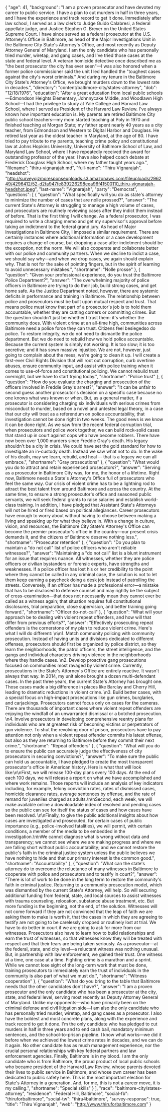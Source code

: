 {
  "age": 41,
  "background": "I am a proven prosecutor and have devoted my career to public service. I have a plan to cut murders in half in three years, and I have the experience and track record to get it done.  Immediately after law school, I served as a law clerk to Judge Guido Calabresi, a federal appellate judge, and Justice Stephen G. Breyer on the United States Supreme Court. I have since served as a federal prosecutor at the U.S. Attorney's Office in Baltimore, as head of the Major Investigations Unit in the Baltimore City State's Attorney's Office, and most recently as Deputy Attorney General of Maryland.  I am the only candidate who has personally tried murder, wiretap, and gang cases, and I've tried those cases at the state and federal level. A veteran homicide detective once described me as \"the best prosecutor the city has ever seen\"—I was also honored when a former police commissioner said the unit I led handled the \"toughest cases against the city's worst criminals.\" And during my tenure in the Baltimore City State's Attorney's Office, we brought murders down to the lowest rate in decades.",
  "directory": "content/baltimore-city/states-attorney",
  "dob": "12/18/1976",
  "education": "After a great education from local public schools—Edmondson Heights Elementary, Johnnycake Middle, and Woodlawn High School—I had the privilege to study at Yale College and Harvard Law School, where I served as President of the Harvard Law Review.  I've always known how important education is. My parents are retired Baltimore City public school teachers—my mom started teaching at Poly in 1970 and finished teaching at Morgan State; my father spent nearly 40 years as a city teacher, from Edmondson and Western to Digital Harbor and Douglass. He retired last year as the oldest teacher in Maryland, at the age of 80.  I have tried to pay tribute to my parents, teaching crime policy and constitutional law at Johns Hopkins University, University of Baltimore School of Law, and Maryland Law School, where I have repeatedly received the award for outstanding professor of the year. I have also helped coach debate at Frederick Douglass High School, where my father taught years ago.",
  "filename": "thiru-vignarajah.md",
  "full-name": "Thiru Vignarajah",
  "headshot": "http://surveygizmoresponseuploads.s3.amazonaws.com/fileuploads/296249/4296412/52-d2fa947fe839226298eea96f41500110_thiru-vignarajah-headshot.jpeg",
  "last-name": "Vignarajah",
  "party": "Democrat",
  "questions": [
    {
      "question": "What specifically will you do as state's attorney to minimize the number of cases that are nolle prossed?",
      "answer": "The current State's Attorney is struggling to manage a high volume of cases, and prosecutors are routinely reviewing cases after they indict them instead of before. That is the first thing I will change. As a federal prosecutor, I was required to write a charging memo and get my supervisor's approval before taking an indictment to the federal grand jury. As head of Major Investigations in Baltimore City, I imposed a similar requirement. There are certainly instances where additional information or a case development requires a change of course, but dropping a case after indictment should be the exception, not the norm. We will also cooperate and collaborate better with our police and community partners. When we decline to indict a case, we should say why—and when we drop cases, we again should explain why. That is not for the sake of pointing fingers, but in the spirit of learning to avoid unnecessary mistakes.",
      "shortname": "Nolle prosse"
    },
    {
      "question": "Given your professional experience, do you trust the Baltimore Police Department?",
      "answer": "The overwhelming majority of police officers in Baltimore are trying to do their job, build strong cases, and get home safe. As the Justice Department noted, however, there are systemic deficits in performance and training in Baltimore. The relationship between police and prosecutors must be built upon mutual respect and trust. That means police must know that part of a prosecutor's job is to hold them accountable, whether they are cutting corners or committing crimes. But the question shouldn't just be whether I trust them: it's whether the community does. With violent crime at an all-time high, communities across Baltimore need a police force they can trust. Citizens feel besiegedso do police. To restore integrity, we do not need to dismantle the police department. But we do need to rebuild how we hold police accountable. Because the current system is simply not working. It is too slow; it is too secretive; and it has sown massive injustice. We are not, however, just going to complain about the mess, we're going to clean it up. I will create a first-ever Civil Rights Division that will root out corruption, curb overtime abuses, ensure community input, and assist with police training when it comes to use-of-force and constitutional policing. We cannot rebuild trust overnight, but we have to start trying today.",
      "shortname": "Police trust"
    },
    {
      "question": "How do you evaluate the charging and prosecution of the officers involved in Freddie Gray's arrest?",
      "answer": "It can be unfair to second guess another prosecutor's decision on a specific case because no one knows what was known or when. But, as a general matter, if a prosecutor is considering charging six individuals with serious crimes from misconduct to murder, based on a novel and untested legal theory, in a case that our city will treat as a referendum on police accountability, that investigation cannot be done right in two weeks. The good news is we know it can be done right. As we saw from the recent federal corruption trial, when prosecutors and police work together, we can build rock-solid cases that stand up in court against cops who have become robbers. There have now been over 1,000 murders since Freddie Gray's death. His legacy shouldn't be a city in crisis. We could have set the gold standard for how to investigate an in-custody death. Instead we saw what not to do. In the wake of his death, may we learn, rebuild, and heal -- that is a legacy we can all embrace.",
      "shortname": "Gray prosecutions"
    },
    {
      "question": "What would you do to attract and retain experienced prosecutors?",
      "answer": "Serving as a prosecutor in Baltimore City was, for me, the honor of a lifetime. Right now, Baltimore needs a State's Attorney's Office full of prosecutors who feel the same way. Our crisis of violent crime has to be a lightning rod to attract the best talent from around Baltimore and across the country. At the same time, to ensure a strong prosecutor's office and seasoned public servants, we will seek federal grants to raise salaries and establish world-class training. In addition, I have pledged that Assistant State's Attorneys will not be hired or fired based on political allegiances. Career prosecutors have enough to worry about without having to choose between making a living and speaking up for what they believe in. With a change in culture, vision, and resources, the Baltimore City State's Attorney's Office can become the premier prosecutor's office in the country—our present crisis demands it, and the citizens of Baltimore deserve nothing less.",
      "shortname": "Prosecutor retention"
    },
    {
      "question": "Do you plan to maintain a \"do not call\" list of police officers who aren't reliable witnesses?",
      "answer": "Maintaining a \"do not call\" list is a blunt instrument for an issue that requires nuance. All witnesses, whether they are police officers or civilian bystanders or forensic experts, have strengths and weaknesses. If a police officer has lost his or her credibility to the point where they cannot be called in any criminal case, the solution is not to let them keep earning a paycheck doing a desk job instead of patrolling the streets. Conversely, if an officer has made a professional error—a mistake that has to be disclosed to defense counsel and may rightly be the subject of cross-examination—that does not necessarily mean they cannot ever be called as a witness again; that situation requires full constitutional disclosures, trial preparation, close supervision, and better training going forward.",
      "shortname": "Officer do-not-call"
    },
    {
      "question": "What will your approach be to dealing with violent repeat offenders, and how will that differ from previous efforts?",
      "answer": "Effectively prosecuting repeat offenders is the cornerstone of my plan to reduce violent crime. Here's what I will do different: \n\n1. Match community policing with community prosecution. Instead of having units and divisions dedicated to different offenses, prosecutors should first be organized by police district, so they learn the neighborhoods, the patrol officers, the street intelligence, and the gangs and individual characters driving violence in the neighborhoods where they handle cases. \n2. Develop proactive gang prosecutions focused on communities most ravaged by violent crime. Currently, prosecutions in the State's Attorney's Office are entirely reactive. It wasn't always that way. In 2014, my unit alone brought a dozen multi-defendant cases. In the past three years, the current State's Attorney has brought one. Those cases made a big difference in places like Barclay and Cherry Hill, leading to dramatic reductions in violent crime. \n3. Build better cases, with a special focus on high-impact prosecutions like gun crimes, burglaries, and carjackings. Prosecutors cannot focus only on cases for the cameras. There are thousands of important cases where violent repeat offenders are enjoying the windfall of an unwarranted dismissal or a botched prosecution. \n4. Involve prosecutors in developing comprehensive reentry plans for individuals who are at greatest risk of becoming victims or perpetrators of gun violence. To shut the revolving door of prison, prosecutors have to pay attention not only when a violent repeat offender commits his latest offense, but also as they are returning to Baltimore before they commit their next crime.",
      "shortname": "Repeat offenders"
    },
    {
      "question": "What will you do to ensure the public can accurately judge the effectiveness of city prosecutors in securing convictions?",
      "answer": "To make sure the public can hold us accountable, I have pledged to create the most transparent prosecutor's office in American history. Here is what that will look like:\n\nFirst, we will release 100-day plans every 100 days. At the end of each 100 days, we will release a report on what we have accomplished and where work remains. Those reports will include an analysis of key indicators including, for example, felony conviction rates, rates of dismissed cases, homicide clearance rates, average sentences by offense, and the rate of remand for juveniles charged as adults.\n\nSecond, each week, we will make available online a downloadable index of resolved and pending cases so the public can see for itself the status of cases and how cases have been resolved. \n\nFinally, to give the public additional insights about how cases are investigated and prosecuted, for certain cases of public importance (e.g., police-involved fatalities), we will permit, with certain conditions, a member of the media to be embedded in the investigation.\n\nWe cannot diagnose what is wrong without data and transparency; we cannot see where we are making progress and where we are falling short without public accountability; and we cannot restore the public's faith in the criminal justice system unless the public believes we have nothing to hide and that our primary interest is the common good.",
      "shortname": "Accountability"
    },
    {
      "question": "What can the state's attorney do to overcome the reluctance of many witnesses in Baltimore to cooperate with police and prosecutors and to testify in court?",
      "answer": "There is lot of work to be done in the long term to restore the community's faith in criminal justice. Returning to a community prosecution model, which was dismantled by the current State's Attorney, will help. So will securing additional funding from federal, state, and local sources to assist witnesses with trauma counseling, relocation, substance abuse treatment, etc. But more funding is the beginning, not the end, of the solution. Witnesses will not come forward if they are not convinced that the leap of faith we are asking them to make is worth it, that the cases in which they are agreeing to testify are not going to be carelessly dropped or routinely lost at trial. We have to do better in court if we are going to ask for more from our witnesses. Prosecutors also have to learn how to build relationships and earn the trust of witnesses, so that witnesses know they will be treated with respect and that their fears are being taken seriously. As a prosecutor—at the federal, state, and city level—a reluctant witness was nothing unusual. But, in partnership with law enforcement, we gained their trust. One witness at a time, one case at a time. Fighting crime is a marathon and a sprint. While we cannot lose sight of the long-term work that must be done, training prosecutors to immediately earn the trust of individuals in the community is also part of what we must do.",
      "shortname": "Witness cooperation"
    },
    {
      "question": "What do you bring to the table that Baltimore needs that the other candidates don't have?",
      "answer": "I am a proven prosecutor and the only candidate who has been a prosecutor at the city, state, and federal level, serving most recently as Deputy Attorney General of Maryland. Unlike my opponents—who have primarily been on the criminal defense and civil litigation side—I am also the only candidate who has personally tried murder, wiretap, and gang cases as a prosecutor. I also have the boldest and most concrete plans, along with the experience and track record to get it done. I'm the only candidate who has pledged to cut murders in half in three years and to end cash bail, mandatory minimum sentences, and the school-to-prison pipeline. I know what works—we did it before when we achieved the lowest crime rates in decades, and we can do it again. No other candidate has as much management experience, nor the crucial personal relationships with key federal partners and law enforcement agencies. Finally, Baltimore is in my blood. I am the only candidate who is from Baltimore, the proud product of local public schools who became president of the Harvard Law Review, whose parents devoted their lives to public service in Baltimore, and whose own career has been dedicated to public safety here. This is the most important election for State's Attorney in a generation. And, for me, this is not a career move, it is my calling.",
      "shortname": "Special skills"
    }
  ],
  "race": "baltimore-city/states-attorney",
  "residence": "Federal Hill, Baltimore",
  "social-fb": "thiruforbaltimore",
  "social-tw": "thiru4baltimore",
  "survey-response": true,
  "title": "Thiru Vignarajah",
  "web": "http://www.thiruforbaltimore.com"
}
